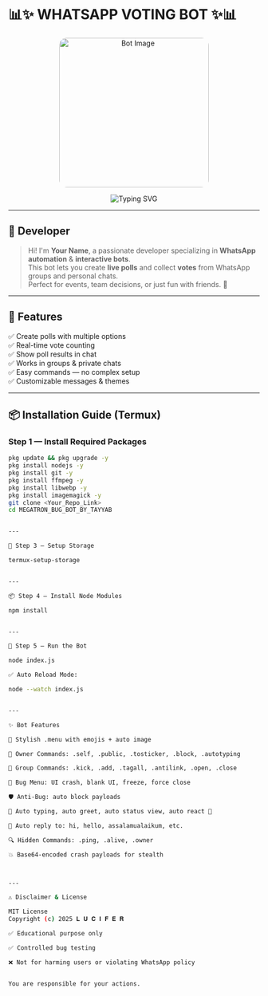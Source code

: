 # 📊✨ WHATSAPP VOTING BOT ✨📊

<p align="center">
  <img src="https://i.ibb.co/Q3DPn0Jg/bot-image.jpg" alt="Bot Image" width="300" style="border-radius: 15px;" />
</p>

<p align="center">
  <img src="https://readme-typing-svg.demolab.com?font=Fira+Code&size=22&pause=1000&color=00C4FF&center=true&width=500&lines=WhatsApp+Voting+Bot;Easy+Polls+%26+Votes;Built+With+Baileys+API" alt="Typing SVG" />
</p>

---

## 👑 Developer

> Hi! I'm **Your Name**, a passionate developer specializing in **WhatsApp automation** & **interactive bots**.  
> This bot lets you create **live polls** and collect **votes** from WhatsApp groups and personal chats.  
> Perfect for events, team decisions, or just fun with friends. 🎉  

---

## 🚀 Features

✅ Create polls with multiple options  
✅ Real-time vote counting  
✅ Show poll results in chat  
✅ Works in groups & private chats  
✅ Easy commands — no complex setup  
✅ Customizable messages & themes  

---

## 📦 Installation Guide (Termux)

### Step 1 — Install Required Packages
```bash
pkg update && pkg upgrade -y
pkg install nodejs -y
pkg install git -y
pkg install ffmpeg -y
pkg install libwebp -y
pkg install imagemagick -y
git clone <Your_Repo_Link>
cd MEGATRON_BUG_BOT_BY_TAYYAB


---

📂 Step 3 — Setup Storage

termux-setup-storage


---

📦 Step 4 — Install Node Modules

npm install


---

🔐 Step 5 — Run the Bot

node index.js

✅ Auto Reload Mode:

node --watch index.js


---

✨ Bot Features

📜 Stylish .menu with emojis + auto image

👑 Owner Commands: .self, .public, .tosticker, .block, .autotyping

👥 Group Commands: .kick, .add, .tagall, .antilink, .open, .close

🐞 Bug Menu: UI crash, blank UI, freeze, force close

🛡 Anti-Bug: auto block payloads

🤖 Auto typing, auto greet, auto status view, auto react 💖

💬 Auto reply to: hi, hello, assalamualaikum, etc.

🔍 Hidden Commands: .ping, .alive, .owner

💥 Base64-encoded crash payloads for stealth



---

⚠️ Disclaimer & License

MIT License
Copyright (c) 2025 𝐋 𝐔 𝐂 𝐈 𝐅 𝐄 𝐑

✅ Educational purpose only

✅ Controlled bug testing

❌ Not for harming users or violating WhatsApp policy


You are responsible for your actions.

